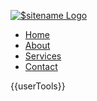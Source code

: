 <!--  This is the header of the PHPizza skin, the default skin on the CMS also named PHPizza. -->

<!-- Logo -->
[
    ![$sitename Logo]({{siteLogoPath}})
]( $homePage )

<!-- Links -->

* [Home]({{homePage}})
* [About]({{aboutPage}})
* [Services]({{servicesPage}})
* [Contact]({{contactPage}})

<!-- User tools -->
{{userTools}}

<!-- End of header -->